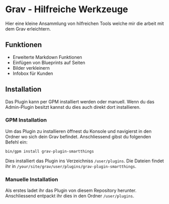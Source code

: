 # Grav - Hilfreiche Werkzeuge
Hier eine kleine Ansammlung von hilfreichen Tools welche mir die arbeit mit dem Grav erleichtern.

## Funktionen
* Erweiterte Markdown Funktionen
* Einfügen von Blueprints auf Seiten
* Bilder verkleinern
* Infobox für Kunden

## Installation
Das Plugin kann per GPM installiert werden oder manuell.
Wenn du das Admin-Plugin besitzt kannst du dies auch direkt dort installieren.

### GPM Installation
Um das Plugin zu installieren öffnest du Konsole und navigierst in den Ordner wo sich dein Grav befindet.
Anschliessend gibst du folgenden Befehl ein:
```
bin/gpm install grav-plugin-smartthings
```
Dies installiert das Plugin ins Verzeichniss `/user/plugins`. Die Dateien findet ihr in `/your/site/grav/user/plugins/grav-plugin-smartthings`.
### Manuelle Installation
Als erstes ladet ihr das Plugin von diesem Repository herunter. Anschliessend entpackt ihr dies in den Ordner `/user/plugins`. 
